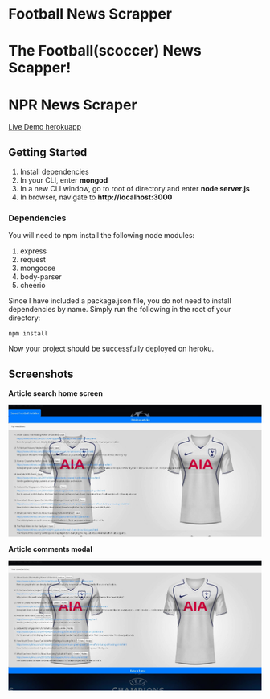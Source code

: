 # Football News Scrapper

# The Football(scoccer) News Scapper!

# NPR News Scraper

[Live Demo herokuapp](https://footballscrapers.herokuapp.com//)

## Getting Started


1. Install dependencies
2. In your CLI, enter **mongod**
3. In a new CLI window, go to root of directory and enter **node server.js**
4. In browser, navigate to **http://localhost:3000**

### Dependencies

You will need to npm install the following node modules:

1. express
2. request
3. mongoose
4. body-parser
5. cheerio

Since I have included a package.json file, you do not need to install dependencies by name. Simply run the following in the root of your directory:

```
npm install
```


Now your project should be successfully deployed on heroku.

## Screenshots

**Article search home screen**

![screenshot-1](public/images/mainHomeSearch.png)

**Article comments modal**

![screenshot-2](public/images/saveNotesPage.png)

